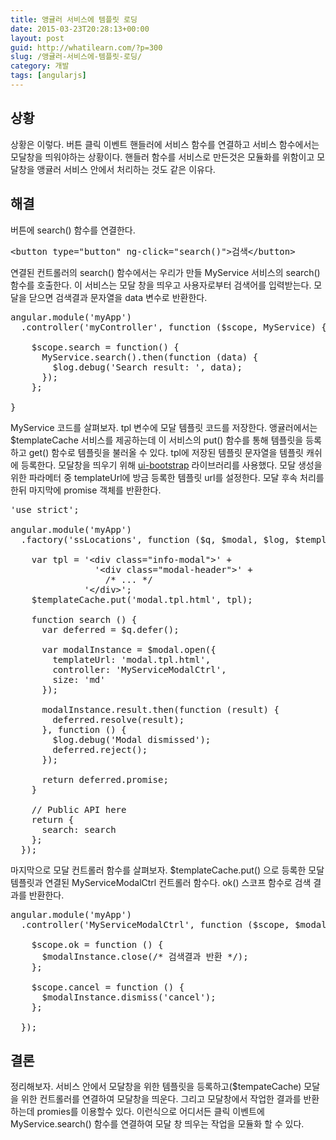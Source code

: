 ```yaml
---
title: 앵귤러 서비스에 템플릿 로딩
date: 2015-03-23T20:28:13+00:00
layout: post
guid: http://whatilearn.com/?p=300
slug: /앵귤러-서비스에-템플릿-로딩/
category: 개발
tags: [angularjs]
---
```


## 상황

상황은 이렇다. 버튼 클릭 이벤트 핸들러에 서비스 함수를 연결하고 서비스 함수에서는 모달창을 띄워야하는 상황이다. 핸들러 함수를 서비스로 만든것은 모듈화를 위함이고 모달창을 앵귤러 서비스 안에서 처리하는 것도 같은 이유다.

## 해결

버튼에 search() 함수를 연결한다.

<pre class="lang:js decode:true" title="template.html">&lt;button type="button" ng-click="search()"&gt;검색&lt;/button&gt;</pre>

연결된 컨트롤러의 search() 함수에서는 우리가 만들 MyService 서비스의 search() 함수를 호출한다. 이 서비스는 모달 창을 띄우고 사용자로부터 검색어를 입력받는다. 모달을 닫으면 검색결과 문자열을 data 변수로 반환한다.

<pre class="lang:js decode:true " title="controller.js">angular.module('myApp')
  .controller('myController', function ($scope, MyService) {

    $scope.search = function() {
      MyService.search().then(function (data) {
        $log.debug('Search result: ', data);
      });
    };

}</pre>

MyService 코드를 살펴보자. tpl 변수에 모달 템플릿 코드를 저장한다. 앵귤러에서는 \$templateCache 서비스를 제공하는데 이 서비스의 put() 함수를 통해 템플릿을 등록하고 get() 함수로 템플릿을 불러올 수 있다. tpl에 저장된 템플릿 문자열을 템플릿 캐쉬에 등록한다. 모달창을 띄우기 위해 <a href="http://angular-ui.github.io/bootstrap/#/modal">ui-bootstrap</a> 라이브러리를 사용했다. 모달 생성을 위한 파라메터 중 templateUrl에 방금 등록한 템플릿 url를 설정한다. 모달 후속 처리를 한뒤 마지막에 promise 객체를 반환한다.

<pre class="lang:js decode:true  crayon-selected" title="my-service.js">'use strict';

angular.module('myApp')
  .factory('ssLocations', function ($q, $modal, $log, $templateCache) {

    var tpl = '&lt;div class="info-modal"&gt;' +
                '&lt;div class="modal-header"&gt;' +
                  /* ... */
              '&lt;/div&gt;';
    $templateCache.put('modal.tpl.html', tpl);

    function search () {
      var deferred = $q.defer();

      var modalInstance = $modal.open({
        templateUrl: 'modal.tpl.html',
        controller: 'MyServiceModalCtrl',
        size: 'md'
      });

      modalInstance.result.then(function (result) {
        deferred.resolve(result);
      }, function () {
        $log.debug('Modal dismissed');
        deferred.reject();
      });

      return deferred.promise;
    }

    // Public API here
    return {
      search: search
    };
  });
</pre>

마지막으로 모달 컨트롤러 함수를 살펴보자. \$templateCache.put() 으로 등록한 모달 템플릿과 연결된 MyServiceModalCtrl 컨트롤러 함수다. ok() 스코프 함수로 검색 결과를 반환한다.

<pre class="lang:js decode:true" title="modal.controller.js">angular.module('myApp')
  .controller('MyServiceModalCtrl', function ($scope, $modalInstance) {

    $scope.ok = function () {
      $modalInstance.close(/* 검색결과 반환 */);
    };

    $scope.cancel = function () {
      $modalInstance.dismiss('cancel');
    };

  });
</pre>

## 결론

정리해보자. 서비스 안에서 모달창을 위한 템플릿을 등록하고(\$tempateCache) 모달을 위한 컨트롤러를 연결하여 모달창을 띄운다. 그리고 모달창에서 작업한 결과를 반환하는데 promies를 이용할수 있다. 이런식으로 어디서든 클릭 이벤트에 MyService.search() 함수를 연결하여 모달 창 띄우는 작업을 모듈화 할 수 있다.
